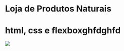 # Loja de Produtos Naturais

# html, css e flexboxghfdghfd
<img src="https://raw.githubusercontent.com/dieegobs/loja-de-produtos-naturais/refs/heads/main/images/Site.png"/>









































































































